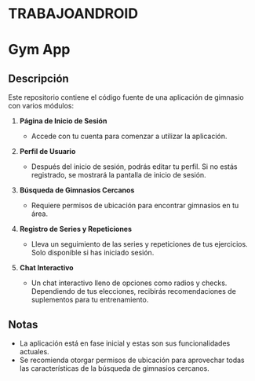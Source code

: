 # TRABAJOANDROID
# Gym App

## Descripción
Este repositorio contiene el código fuente de una aplicación de gimnasio con varios módulos:

1. **Página de Inicio de Sesión**
   - Accede con tu cuenta para comenzar a utilizar la aplicación.
   
2. **Perfil de Usuario**
   - Después del inicio de sesión, podrás editar tu perfil. Si no estás registrado, se mostrará la pantalla de inicio de sesión.

3. **Búsqueda de Gimnasios Cercanos**
   - Requiere permisos de ubicación para encontrar gimnasios en tu área.

4. **Registro de Series y Repeticiones**
   - Lleva un seguimiento de las series y repeticiones de tus ejercicios. Solo disponible si has iniciado sesión.

5. **Chat Interactivo**
   - Un chat interactivo lleno de opciones como radios y checks. Dependiendo de tus elecciones, recibirás recomendaciones de suplementos para tu entrenamiento.

## Notas
- La aplicación está en fase inicial y estas son sus funcionalidades actuales.
- Se recomienda otorgar permisos de ubicación para aprovechar todas las características de la búsqueda de gimnasios cercanos.
